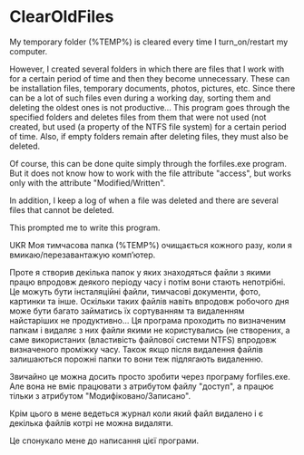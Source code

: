 # ClearOldFiles

My temporary folder (%TEMP%) is cleared every time I turn_on/restart my computer.

However, I created several folders in which there are files that I work with for a certain period of time and then they become unnecessary. These can be installation files, temporary documents, photos, pictures, etc.
Since there can be a lot of such files even during a working day, sorting them and deleting the oldest ones is not productive...
This program goes through the specified folders and deletes files from them that were not used (not created, but used (a property of the NTFS file system) for a certain period of time. Also, if empty folders remain after deleting files, they must also be deleted.

Of course, this can be done quite simply through the forfiles.exe program. But it does not know how to work with the file attribute "access", but works only with the attribute "Modified/Written".

In addition, I keep a log of when a file was deleted and there are several files that cannot be deleted.

This prompted me to write this program.

UKR
Моя тимчасова папка (%TEMP%) очищається кожного разу, коли я вмикаю/перезавантажую комп’ютер.

Проте я створив декілька папок у яких знаходяться файли з якими працю впродовж деякого періоду часу і потім вони стають непотрібні. Це можуть бути інсталяційні файли, тимчасові документи, фото, картинки та інше.
Оскільки таких файлів навіть впродовж робочого дня може бути багато займатись їх сортуванням та видаленням найстаріших не продуктивно...
Ця програма проходить по визначеним папкам і видаляє з них файли якими не користувались (не створених, а саме використаних (властивість файлової системи NTFS) впродовж визначеного проміжку часу. Також якщо після видалення файлів залишаються порожні папки то вони теж підлягають видаленню.

Звичайно це можна досить просто зробити через програму forfiles.exe. Але вона не вміє працювати з атрибутом файлу "доступ", а працює тільки з атрибутом "Модифіковано/Записано".

Крім цього в мене ведеться журнал коли який файл видалено і є декілька файлів котрі не можна видаляти. 

Це спонукало мене до написання цієї програми.

